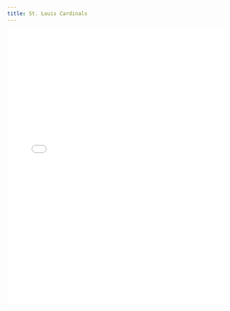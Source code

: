 ```yaml
---
title: St. Louis Cardinals
---
```


<iframe id="igraph" scrolling="no" style="border:none;" seamless="seamless" src="/plots/MLB/STL.html" height="640" width="100%"></iframe>